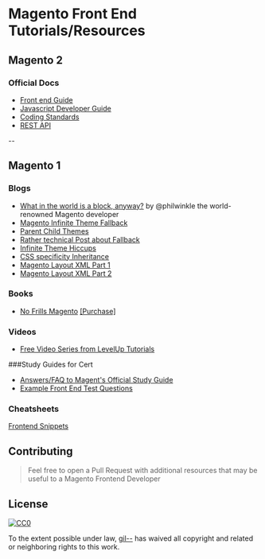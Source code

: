 # Magento Front End Tutorials/Resources

## Magento 2

### Official Docs
- [Front end Guide](http://devdocs.magento.com/guides/v2.0/frontend-dev-guide/bk-frontend-dev-guide.html)
- [Javascript Developer Guide](http://devdocs.magento.com/guides/v2.0/javascript-dev-guide/bk-javascript-dev-guide.html)
- [Coding Standards](http://devdocs.magento.com/guides/v2.0/coding-standards/bk-coding-standards.html)
- [REST API](http://devdocs.magento.com/guides/v2.0/rest/bk-rest.html)

--

## Magento 1

### Blogs
- [What in the world is a block, anyway?](http://blog.philwinkle.com/the-most-misunderstood-concept-in-magento/) by @philwinkle the world-renowned Magento developer
- [Magento Infinite Theme Fallback](http://alanstorm.com/magento_infinite_fallback_theme_xml)
- [Parent Child Themes](http://alanstorm.com/magento_parent_child_themes)
- [Rather technical Post about Fallback](http://www.classyllama.com/blog/depth-look-magento-theme-fallback)
- [Infinite Theme Hiccups ](http://www.coderblog.de/magento-1-9-infinite-theme-inheritance-hickups/)
- [CSS specificity Inheritance](http://vanseodesign.com/css/css-specificity-inheritance-cascaade/)
- [Magento Layout XML Part 1](http://magebase.com/magento-tutorials/demystifying-magentos-layout-xml-part-1/)
- [Magento Layout XML Part 2](http://magebase.com/magento-tutorials/digging-deeper-into-magentos-layout-xml-part-2/)

### Books
- [No Frills Magento](http://www.pulsestorm.net/magento-layout/) [[Purchase]](http://store.pulsestorm.net/products/no-frills-magento-layout)

### Videos
- [Free Video Series from LevelUp Tutorials](http://leveluptuts.com/tutorials/Magento-Community-Tutorials)

###Study Guides for Cert
- [Answers/FAQ to Magent's Official Study Guide](http://www.demacmedia.com/magento-commerce/magento-frontend-developer-certification-exam-study-guide-qa/)
- [Example Front End Test Questions](http://robkent.gitbooks.io/magento-front-end-developer-test-questions/content/01-the_magento_fallback_system.html)

### Cheatsheets
[Frontend Snippets](https://github.com/dannynimmo/magento-cheat-sheet)

## Contributing 

> Feel free to open a Pull Request with additional resources that may be useful to a Magento Frontend Developer

## License

[![CC0](http://i.creativecommons.org/p/zero/1.0/88x31.png)](http://creativecommons.org/publicdomain/zero/1.0/)

To the extent possible under law, [gil--](https://github.com/gil--) has waived all copyright and related or neighboring rights to this work.
